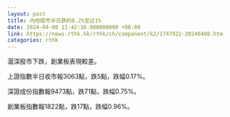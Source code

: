 ```yaml
---
layout: post
title: 內地股市半日跌約0.2%至近1%
date: 2024-04-08 11:42:16.000000000 +08:00
link: https://news.rthk.hk/rthk/ch/component/k2/1747922-20240408.htm
categories: rthk
---
```


滬深股市下跌，創業板表現較差。

上證指數半日收市報3063點，跌5點，跌幅0.17%。

深證成份指數報9473點，跌71點，跌幅0.75%。

創業板指數報1822點，跌17點，跌幅0.96%。
